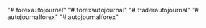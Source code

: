"# forexautojournal" 
"# forexautojournal" 
"# traderautojournal" 
"# autojournalforex" 
"# autojournalforex" 
